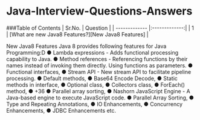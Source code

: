 # Java-Interview-Questions-Answers

###Table of Contents
| Sr.No.        | Question      | 
| ------------- |:-------------:| 
| 1             | [What are new Java8 Features?][New Java8 Features] | 



New Java8 Features
Java 8 provides following features for Java Programming:D
●	Lambda expressions - Adds functional processing capability to Java. 
●	Method references - Referencing functions by their names instead of invoking them directly. Using functions as parameters. 
●	Functional interfaces,
●	Stream API - New stream API to facilitate pipeline processing. 
●	Default methods,
●	Base64 Encode Decode,
●	Static methods in interface,
●	Optional class,
●	Collectors class,
●	ForEach() method,
●	+36
●	Parallel array sorting,
●	Nashorn JavaScript Engine - A Java-based engine to execute JavaScript code. 
●	Parallel Array Sorting,
●	Type and Repeating Annotations,
●	IO Enhancements,
●	Concurrency Enhancements,
●	JDBC Enhancements etc.
